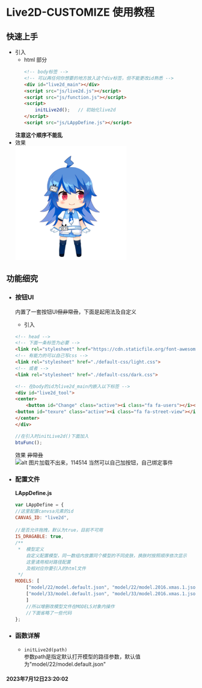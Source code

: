 # Live2D-CUSTOMIZE 使用教程

## 快速上手

- 引入
     - html 部分
        ```html
        <!-- body标签 -->
        <!-- 可以再任何你想要的地方放入这个div标签，但不能更改id熟悉 -->
        <div id="live2d_main"></div>
        <script src="js/live2d.js"></script>
        <script src="js/function.js"></script>
        <script>
            initLive2d();   // 初始化live2d
        </script>
        <script src="js/LAppDefine.js"></script>
        ```
    __注意这个顺序不能乱__
- 效果  
![alt 图片加载不出来，114514](./image/1.png)

## 功能细究

- ### 按钮UI
    内置了一套按钮UI~~但非常丑~~，下面是起用法及自定义  
    - 引入
    ```html
    <!-- head -->
    <!-- 下面一条标签为必要 -->
    <link rel="stylesheet" href="https://cdn.staticfile.org/font-awesome/4.7.0/css/font-awesome.css">
    <!-- 有能力的可以自己写css -->
    <link rel="stylesheet" href="./default-css/light.css">
    <!-- 或者 -->
    <link rel="stylesheet" href="./default-css/dark.css">
    ```
    ```html
    <!-- 在body的id为live2d_main内嵌入以下标签 -->
    <div id="live2d_tool">
    <center>
        <button id="Change" class="active"><i class="fa fa-users"></i></button>
    <button id="texure" class="active"><i class="fa fa-street-view"></i></button>
    </center>
    </div>
    ```

    ```javascript
    //在引入时initLive2d()下面加入
    btuFunc();
    ```
    效果  ~~非常丑~~  
    ![alt 图片加载不出来，114514](./image/2.gif)
    当然可以自己加按钮，自己绑定事件  
- ### 配置文件
    __LAppDefine.js__
    ```javascript
    var LAppDefine = {
    //这里配置canvsa元素的id
    CANVAS_ID: "live2d",

    //是否允许拖拽，默认为true，目前不可用
    IS_DRAGABLE: true,
    /**
     *  模型定义
        自定义配置模型，同一数组内放置同个模型的不同皮肤，换肤时按照顺序依次显示
        这里请用相对路径配置
        及相对应你要引入的html文件
     */
    MODELS: [
        ["model/22/model.default.json", "model/22/model.2016.xmas.1.json", "model/22/model.2016.xmas.2.json", "model/22/model.2017.cba-normal.json", "model/22/model.2017.cba-super.json", "model/22/model.2017.newyear.json", "model/22/model.2017.school.json", "model/22/model.2017.summer.normal.1.json", "model/22/model.2017.summer.normal.2.json", "model/22/model.2017.summer.super.1.json", "model/22/model.2017.summer.super.2.json", "model/22/model.2017.tomo-bukatsu.high.json", "model/22/model.2017.tomo-bukatsu.low.json", "model/22/model.2017.valley.json", "model/22/model.2017.vdays.json", "model/22/model.2018.bls-summer.json", "model/22/model.2018.bls-winter.json", "model/22/model.2018.lover.json", "model/22/model.2018.spring.json"], 
        ["model/33/model.default.json", "model/33/model.2016.xmas.1.json", "model/33/model.2016.xmas.2.json", "model/33/model.2017.cba-normal.json", "model/33/model.2017.cba-super.json", "model/33/model.2017.newyear.json", "model/33/model.2017.school.json", "model/33/model.2017.summer.normal.1.json", "model/33/model.2017.summer.normal.2.json", "model/33/model.2017.summer.super.1.json", "model/33/model.2017.summer.super.2.json", "model/33/model.2017.tomo-bukatsu.high.json", "model/33/model.2017.tomo-bukatsu.low.json", "model/33/model.2017.valley.json", "model/33/model.2017.vdays.json", "model/33/model.2018.bls-summer.json", "model/33/model.2018.bls-winter.json", "model/33/model.2018.lover.json", "model/33/model.2018.spring.json"],
        ]
        //所以增删改模型文件在MODELS对象内操作
        //下面省略了一些代码
    };
    ```

- ### 函数详解
    - ```initLive2d(path)```  
        参数path是指定默认打开模型的路径参数，默认值为"model/22/model.default.json"
#### 2023年7月12日23:20:02